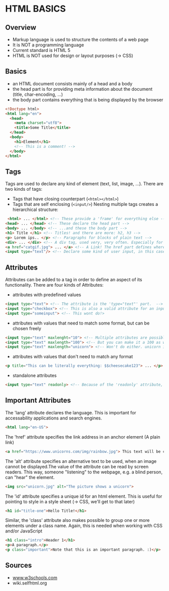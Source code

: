 # HTML BASICS

## Overview

* Markup language is used to structure the contents of a web page
*  It is NOT a programming language
* Current standard is HTML 5
* HTML is NOT used for design or layout purposes (-> CSS)

## Basics

* an HTML document consists mainly of a head and a body
* the head part is for providing meta information about the document (title, char-encoding, ...)
* the body part contains everything that is being displayed by the browser
```html
<!Doctype html>
<html lang="en">
  <head>
    <meta charset="utf8">
    <title>Some Title</title>
  </head>
  <body>
    <h1>Element</h1>
    <!-- This is a comment! -->
  </body>
</html>
```

## Tags

Tags are used to declare any kind of element (text, list, image, ...).
There are two kinds of tags:
* Tags that have closing counterpart (`<html></html>`)
* Tags that are self enclosing (`<input/>`)
Nesting multiple tags creates a hierarchical structure:

```html
 <html> ... </html> <!-- These provide a 'frame' for everything else -->
<head> ... </head> <!-- These declare the head part -->
<body> ... </body> <!-- ...and these the body part -->
<h1> Title </h1> <!-- Titles! and there are more: h2, h3 -->
<p> Lorem ips.. </p> <!-- Paragraphs for blocks of plain text -->
<div> ... </div> <!-- A div tag, used very, very often. Especially for grouping elements -->
<a href="catgif.jpg"> ... </a> <!-- A Link! The href part defines where it links to -->
<input type="text"/> <!-- Declare some kind of user input, in this case a text input. Does not have a closing tag! -->
 ```

## Attributes

Attributes can be added to a tag in order to define an aspect of its functionality. There are four kinds of Attributes:
* attributes with predefined values
```html
<input type="text"> <!-- The attribute is the 'type="text"' part.  -->
<input type="checkbox"> <!-- This is also a valid attribute for an input element -->
<input type="someinput"> <!-- This wont do!>
```
* attributes with values that need to match some format, but can be chosen freely
```html
<input type="text" maxlenght="10"> <!-- Multiple attributes are possible! This input element is of the 'text' kind, but only allows 10 characters as input. -->
<input type="text" maxlength="100"> <!-- But you can make it a 100 as well! As long as the value of the attribute is a positive integer, it doesn't matter. -->
<input type="text" maxlength="unicorn"> <!-- Won't do either. unicorn is not an integer -->
```
* attributes with values that don't need to match any format
```html
<p title="This can be literally everything: $$cheesecake123"> ... </p>
```
* standalone attributes
```html
<input type="text" readonly> <!-- Because of the 'readonly' attribute, a user won't be able to modify the text in the input field -->
```

## Important Attributes

The 'lang' attribute declares the language. This is important for accessability applications and search engines.
```html
<html lang="en-US">
```
The 'href' attribute specifies the link address in an anchor element (A plain link)
```html
<a href="https://www.unicorns.com/img/rainbow.jpg"> This text will be clickable! </a>
```
The 'alt' attribute specifies an alternative text to be used, when an image cannot be displayed.The value of the attribute can be read by screen readers. This way, someone "listening" to the webpage, e.g. a blind person, can "hear" the element.
```html
<img src="unicorn.jpg" alt="The picture shows a unicorn">
```
The 'id' attribute specifies a unique id for an html element. This is useful for pointing to style in a style sheet (-> CSS, we'll get to that later)
```html
<h1 id="title-one">Hello Title!</h1>
```
Similar, the 'class' attribute also makes possible to group one or more elements under a class name. Again, this is needed when working with CSS and/or JavaScript
```html
<h1 class="intro">Header 1</h1>
<p>A paragraph.</p>
<p class="important">Note that this is an important paragraph. :)</p>
```

## Sources
* www.w3schools.com
* wiki.selfhtml.org
